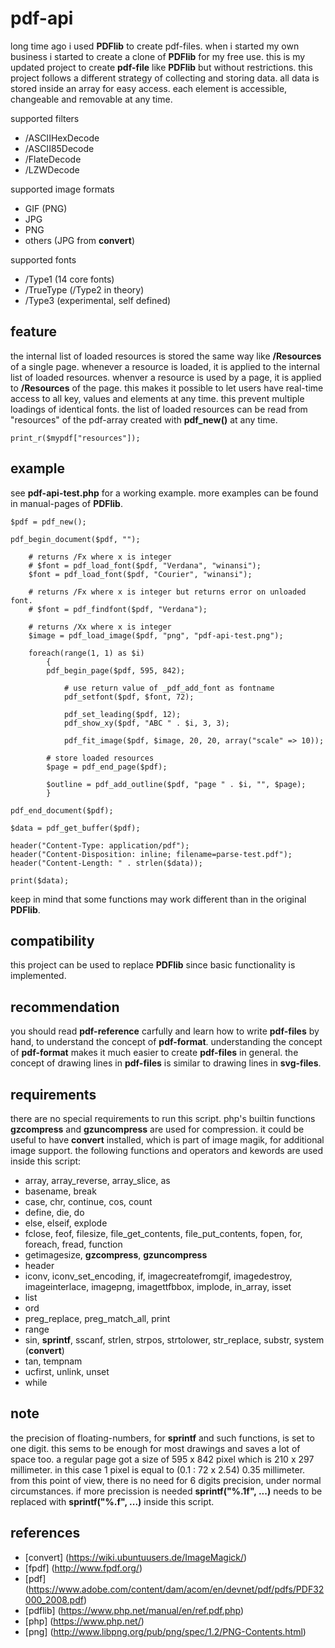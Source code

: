# pdf-api

long time ago i used **PDFlib** to create pdf-files.
when i started my own business i started to create a clone of **PDFlib** for my free use.
this is my updated project to create **pdf-file** like **PDFlib** but without restrictions.
this project follows a different strategy of collecting and storing data.
all data is stored inside an array for easy access.
each element is accessible, changeable and removable at any time.

supported filters
* /ASCIIHexDecode
* /ASCII85Decode
* /FlateDecode
* /LZWDecode

supported image formats
* GIF (PNG)
* JPG
* PNG
* others (JPG from **convert**)

supported fonts
* /Type1 (14 core fonts)
* /TrueType (/Type2 in theory)
* /Type3 (experimental, self defined)

## feature ##

the internal list of loaded resources is stored the same way like **/Resources** of a single page.
whenever a resource is loaded, it is applied to the internal list of loaded resources.
whenver a resource is used by a page, it is applied to **/Resources** of the page.
this makes it possible to let users have real-time access to all key, values and elements at any time.
this prevent multiple loadings of identical fonts.
the list of loaded resources can be read from "resources" of the pdf-array created with **pdf_new()** at any time.

    print_r($mypdf["resources"]);

## example ##

see **pdf-api-test.php** for a working example.
more examples can be found in manual-pages of **PDFlib**.

	$pdf = pdf_new();

	pdf_begin_document($pdf, "");

		# returns /Fx where x is integer
		# $font = pdf_load_font($pdf, "Verdana", "winansi");
		$font = pdf_load_font($pdf, "Courier", "winansi");

		# returns /Fx where x is integer but returns error on unloaded font.
		# $font = pdf_findfont($pdf, "Verdana");

		# returns /Xx where x is integer
		$image = pdf_load_image($pdf, "png", "pdf-api-test.png");

		foreach(range(1, 1) as $i)
			{
			pdf_begin_page($pdf, 595, 842);

				# use return value of _pdf_add_font as fontname
				pdf_setfont($pdf, $font, 72);

				pdf_set_leading($pdf, 12);
				pdf_show_xy($pdf, "ABC " . $i, 3, 3);

				pdf_fit_image($pdf, $image, 20, 20, array("scale" => 10));

			# store loaded resources
			$page = pdf_end_page($pdf);

			$outline = pdf_add_outline($pdf, "page " . $i, "", $page);
			}

	pdf_end_document($pdf);

	$data = pdf_get_buffer($pdf);

	header("Content-Type: application/pdf");
	header("Content-Disposition: inline; filename=parse-test.pdf");
	header("Content-Length: " . strlen($data));

	print($data);

keep in mind that some functions may work different than in the original **PDFlib**.

## compatibility ##

this project can be used to replace **PDFlib** since basic functionality is implemented.

## recommendation ##

you should read **pdf-reference** carfully and learn how to write **pdf-files** by hand, to understand the concept of **pdf-format**.
understanding the concept of **pdf-format** makes it much easier to create **pdf-files** in general.
the concept of drawing lines in **pdf-files** is similar to drawing lines in **svg-files**.

## requirements ##

there are no special requirements to run this script.
php's builtin functions **gzcompress** and **gzuncompress** are used for compression.
it could be useful to have **convert** installed, which is part of image magik, for additional image support.
the following functions and operators and kewords are used inside this script:

* array, array_reverse, array_slice, as
* basename, break
* case, chr, continue, cos, count
* define, die, do
* else, elseif, explode
* fclose, feof, filesize, file_get_contents, file_put_contents, fopen, for, foreach, fread, function
* getimagesize, **gzcompress**, **gzuncompress**
* header
* iconv, iconv_set_encoding, if, imagecreatefromgif, imagedestroy, imageinterlace, imagepng, imagettfbbox, implode, in_array, isset
* list
* ord
* preg_replace, preg_match_all, print
* range
* sin, **sprintf**, sscanf, strlen, strpos, strtolower, str_replace, substr, system (**convert**)
* tan, tempnam
* ucfirst, unlink, unset
* while

## note ##

the precision of floating-numbers, for **sprintf** and such functions, is set to one digit.
this sems to be enough for most drawings and saves a lot of space too.
a regular page got a size of 595 x 842 pixel which is 210 x 297 millimeter.
in this case 1 pixel is equal to (0.1 : 72 x 2.54) 0.35 millimeter.
from this point of view, there is no need for 6 digits precision, under normal circumstances.
if more precission is needed **sprintf("%.1f", ...)** needs to be replaced with **sprintf("%.f", ...)** inside this script.

## references ##

* [convert] (https://wiki.ubuntuusers.de/ImageMagick/)
* [fpdf] (http://www.fpdf.org/)
* [pdf] (https://www.adobe.com/content/dam/acom/en/devnet/pdf/pdfs/PDF32000_2008.pdf)
* [pdflib] (https://www.php.net/manual/en/ref.pdf.php)
* [php] (https://www.php.net/)
* [png] (http://www.libpng.org/pub/png/spec/1.2/PNG-Contents.html)


